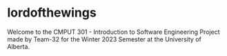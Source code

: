 # lordofthewings
Welcome to the CMPUT 301 - Introduction to Software Engineering Project made by Team-32 for the Winter 2023 Semester at the University of Alberta.
